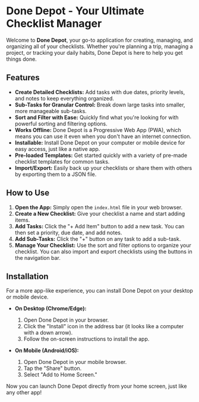 # Done Depot - Your Ultimate Checklist Manager

Welcome to **Done Depot**, your go-to application for creating, managing, and organizing all of your checklists. Whether you're planning a trip, managing a project, or tracking your daily habits, Done Depot is here to help you get things done.

## Features

*   **Create Detailed Checklists:** Add tasks with due dates, priority levels, and notes to keep everything organized.
*   **Sub-Tasks for Granular Control:** Break down large tasks into smaller, more manageable sub-tasks.
*   **Sort and Filter with Ease:** Quickly find what you're looking for with powerful sorting and filtering options.
*   **Works Offline:** Done Depot is a Progressive Web App (PWA), which means you can use it even when you don't have an internet connection.
*   **Installable:** Install Done Depot on your computer or mobile device for easy access, just like a native app.
*   **Pre-loaded Templates:** Get started quickly with a variety of pre-made checklist templates for common tasks.
*   **Import/Export:** Easily back up your checklists or share them with others by exporting them to a JSON file.

## How to Use

1.  **Open the App:** Simply open the `index.html` file in your web browser.
2.  **Create a New Checklist:** Give your checklist a name and start adding items.
3.  **Add Tasks:** Click the "+ Add Item" button to add a new task. You can then set a priority, due date, and add notes.
4.  **Add Sub-Tasks:** Click the "+" button on any task to add a sub-task.
5.  **Manage Your Checklist:** Use the sort and filter options to organize your checklist. You can also import and export checklists using the buttons in the navigation bar.

## Installation

For a more app-like experience, you can install Done Depot on your desktop or mobile device.

*   **On Desktop (Chrome/Edge):**
	1.  Open Done Depot in your browser.
	2.  Click the "Install" icon in the address bar (it looks like a computer with a down arrow).
	3.  Follow the on-screen instructions to install the app.

*   **On Mobile (Android/iOS):**
	1.  Open Done Depot in your mobile browser.
	2.  Tap the "Share" button.
	3.  Select "Add to Home Screen."

Now you can launch Done Depot directly from your home screen, just like any other app!

